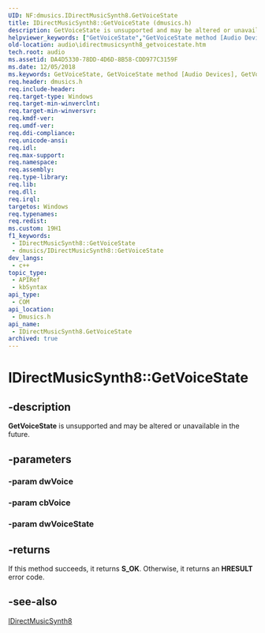 ```yaml
---
UID: NF:dmusics.IDirectMusicSynth8.GetVoiceState
title: IDirectMusicSynth8::GetVoiceState (dmusics.h)
description: GetVoiceState is unsupported and may be altered or unavailable in the future.
helpviewer_keywords: ["GetVoiceState","GetVoiceState method [Audio Devices]","GetVoiceState method [Audio Devices]","IDirectMusicSynth8 interface","IDirectMusicSynth8 interface [Audio Devices]","GetVoiceState method","IDirectMusicSynth8.GetVoiceState","IDirectMusicSynth8::GetVoiceState","audio.idirectmusicsynth8_getvoicestate","dmusics/IDirectMusicSynth8::GetVoiceState"]
old-location: audio\idirectmusicsynth8_getvoicestate.htm
tech.root: audio
ms.assetid: DA4D5330-78DD-4D6D-8B58-CDD977C3159F
ms.date: 12/05/2018
ms.keywords: GetVoiceState, GetVoiceState method [Audio Devices], GetVoiceState method [Audio Devices],IDirectMusicSynth8 interface, IDirectMusicSynth8 interface [Audio Devices],GetVoiceState method, IDirectMusicSynth8.GetVoiceState, IDirectMusicSynth8::GetVoiceState, audio.idirectmusicsynth8_getvoicestate, dmusics/IDirectMusicSynth8::GetVoiceState
req.header: dmusics.h
req.include-header: 
req.target-type: Windows
req.target-min-winverclnt: 
req.target-min-winversvr: 
req.kmdf-ver: 
req.umdf-ver: 
req.ddi-compliance: 
req.unicode-ansi: 
req.idl: 
req.max-support: 
req.namespace: 
req.assembly: 
req.type-library: 
req.lib: 
req.dll: 
req.irql: 
targetos: Windows
req.typenames: 
req.redist: 
ms.custom: 19H1
f1_keywords:
 - IDirectMusicSynth8::GetVoiceState
 - dmusics/IDirectMusicSynth8::GetVoiceState
dev_langs:
 - c++
topic_type:
 - APIRef
 - kbSyntax
api_type:
 - COM
api_location:
 - Dmusics.h
api_name:
 - IDirectMusicSynth8.GetVoiceState
archived: true
---
```


# IDirectMusicSynth8::GetVoiceState


## -description

<b>GetVoiceState</b> is unsupported and may be altered or unavailable in the future.

## -parameters

### -param dwVoice

### -param cbVoice

### -param dwVoiceState

## -returns

If this method succeeds, it returns <b>S_OK</b>. Otherwise, it returns an <b>HRESULT</b> error code.

## -see-also

<a href="/windows/desktop/api/dmusics/nn-dmusics-idirectmusicsynth8">IDirectMusicSynth8</a>